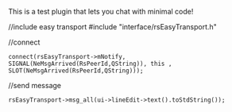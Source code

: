 This is a test plugin that lets you chat with minimal code!



//include easy transport
    #include "interface/rsEasyTransport.h"


//connect

    connect(rsEasyTransport->mNotify, SIGNAL(NeMsgArrived(RsPeerId,QString)), this , SLOT(NeMsgArrived(RsPeerId,QString)));

//send message

    rsEasyTransport->msg_all(ui->lineEdit->text().toStdString());

